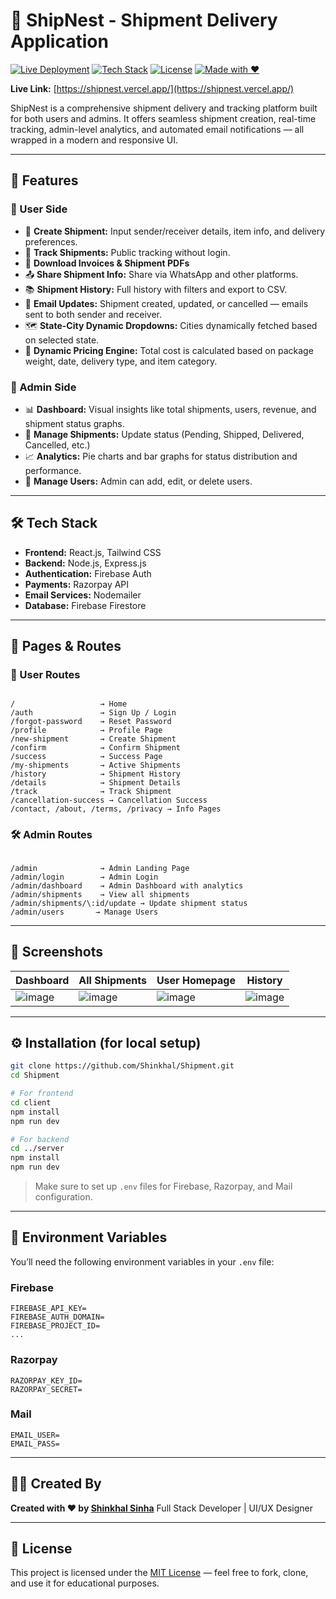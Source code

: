 # 🚚 ShipNest - Shipment Delivery Application

[![Live Deployment](https://img.shields.io/badge/Live%20App-shipnest.vercel.app-brightgreen?style=for-the-badge)](https://shipnest.vercel.app/)
[![Tech Stack](https://img.shields.io/badge/Stack-React%2C%20Node.js%2C%20Firebase-blueviolet?style=for-the-badge)](#tech-stack)
[![License](https://img.shields.io/badge/License-MIT-blue?style=for-the-badge)](#license)
[![Made with ❤️](https://img.shields.io/badge/Made%20with-%E2%9D%A4-red?style=for-the-badge)](#created-by)

**Live Link:** [https://shipnest.vercel.app/](https://shipnest.vercel.app/)

ShipNest is a comprehensive shipment delivery and tracking platform built for both users and admins. It offers seamless shipment creation, real-time tracking, admin-level analytics, and automated email notifications — all wrapped in a modern and responsive UI.

---

## 📌 Features

### 👤 User Side
- 🚀 **Create Shipment:** Input sender/receiver details, item info, and delivery preferences.
- 📍 **Track Shipments:** Public tracking without login.
- 🧾 **Download Invoices & Shipment PDFs**
- 📤 **Share Shipment Info:** Share via WhatsApp and other platforms.
- 📚 **Shipment History:** Full history with filters and export to CSV.
- 🔔 **Email Updates:** Shipment created, updated, or cancelled — emails sent to both sender and receiver.
- 🗺️ **State-City Dynamic Dropdowns:** Cities dynamically fetched based on selected state.
- 💸 **Dynamic Pricing Engine:** Total cost is calculated based on package weight, date, delivery type, and item category.

### 🔐 Admin Side
- 📊 **Dashboard:** Visual insights like total shipments, users, revenue, and shipment status graphs.
- 📝 **Manage Shipments:** Update status (Pending, Shipped, Delivered, Cancelled, etc.)
- 📈 **Analytics:** Pie charts and bar graphs for status distribution and performance.
- 📝 **Manage Users:** Admin can add, edit, or delete users.

---

## 🛠️ Tech Stack

- **Frontend:** React.js, Tailwind CSS
- **Backend:** Node.js, Express.js
- **Authentication:** Firebase Auth
- **Payments:** Razorpay API
- **Email Services:** Nodemailer
- **Database:** Firebase Firestore

---

## 🧭 Pages & Routes

### 👥 User Routes
```

/                   → Home
/auth               → Sign Up / Login
/forgot-password    → Reset Password
/profile            → Profile Page
/new-shipment       → Create Shipment
/confirm            → Confirm Shipment
/success            → Success Page
/my-shipments       → Active Shipments
/history            → Shipment History
/details            → Shipment Details
/track              → Track Shipment
/cancellation-success → Cancellation Success
/contact, /about, /terms, /privacy → Info Pages

```

### 🛠️ Admin Routes
```

/admin              → Admin Landing Page
/admin/login        → Admin Login
/admin/dashboard    → Admin Dashboard with analytics
/admin/shipments    → View all shipments
/admin/shipments/\:id/update → Update shipment status
/admin/users       → Manage Users

````

---

## 📸 Screenshots

| Dashboard | All Shipments | User Homepage | History |
|----------|---------------|---------------|---------|
| ![image](https://github.com/user-attachments/assets/13e90622-3608-46fb-8ea9-f5a5f46a1332) | ![image](https://github.com/user-attachments/assets/4e4e0fa0-2d0a-479f-997a-0b1c3e984e1e) | ![image](https://github.com/user-attachments/assets/e0aa793f-922a-4385-b305-ac7972c37dab) | ![image](https://github.com/user-attachments/assets/1ec9c741-a3b6-46ed-8ccf-7e6d32dafbe2) |

---

## ⚙️ Installation (for local setup)

```bash
git clone https://github.com/Shinkhal/Shipment.git
cd Shipment

# For frontend
cd client
npm install
npm run dev

# For backend
cd ../server
npm install
npm run dev
````

> Make sure to set up `.env` files for Firebase, Razorpay, and Mail configuration.

---

## 🔐 Environment Variables

You’ll need the following environment variables in your `.env` file:

### Firebase

```
FIREBASE_API_KEY=
FIREBASE_AUTH_DOMAIN=
FIREBASE_PROJECT_ID=
...
```

### Razorpay

```
RAZORPAY_KEY_ID=
RAZORPAY_SECRET=
```

### Mail

```
EMAIL_USER=
EMAIL_PASS=
```

---

## 🧑‍💻 Created By

**Created with ❤️ by [Shinkhal Sinha](https://shinkhal-sinha.online)**
Full Stack Developer | UI/UX Designer

---

## 📄 License

This project is licensed under the [MIT License](LICENSE) — feel free to fork, clone, and use it for educational purposes.


